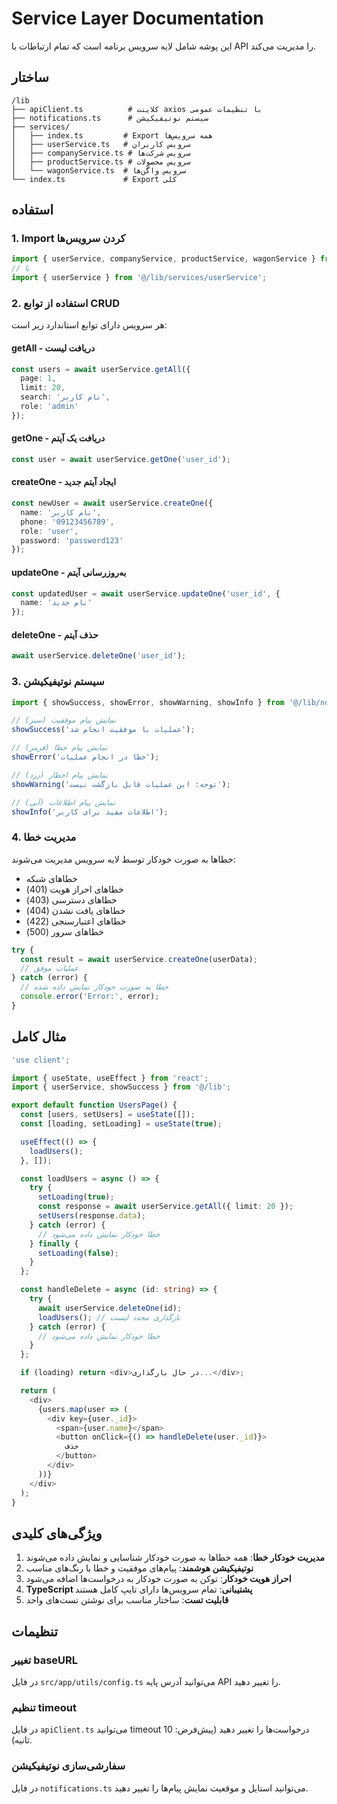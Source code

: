 # Service Layer Documentation

این پوشه شامل لایه سرویس برنامه است که تمام ارتباطات با API را مدیریت می‌کند.

## ساختار

```
/lib
├── apiClient.ts          # کلاینت axios با تنظیمات عمومی
├── notifications.ts      # سیستم نوتیفیکیشن
├── services/
│   ├── index.ts         # Export همه سرویس‌ها
│   ├── userService.ts   # سرویس کاربران
│   ├── companyService.ts # سرویس شرکت‌ها
│   ├── productService.ts # سرویس محصولات
│   └── wagonService.ts  # سرویس واگن‌ها
└── index.ts             # Export کلی
```

## استفاده

### 1. Import کردن سرویس‌ها

```typescript
import { userService, companyService, productService, wagonService } from '@/lib/services';
// یا
import { userService } from '@/lib/services/userService';
```

### 2. استفاده از توابع CRUD

هر سرویس دارای توابع استاندارد زیر است:

#### getAll - دریافت لیست
```typescript
const users = await userService.getAll({
  page: 1,
  limit: 20,
  search: 'نام کاربر',
  role: 'admin'
});
```

#### getOne - دریافت یک آیتم
```typescript
const user = await userService.getOne('user_id');
```

#### createOne - ایجاد آیتم جدید
```typescript
const newUser = await userService.createOne({
  name: 'نام کاربر',
  phone: '09123456789',
  role: 'user',
  password: 'password123'
});
```

#### updateOne - به‌روزرسانی آیتم
```typescript
const updatedUser = await userService.updateOne('user_id', {
  name: 'نام جدید'
});
```

#### deleteOne - حذف آیتم
```typescript
await userService.deleteOne('user_id');
```

### 3. سیستم نوتیفیکیشن

```typescript
import { showSuccess, showError, showWarning, showInfo } from '@/lib/notifications';

// نمایش پیام موفقیت (سبز)
showSuccess('عملیات با موفقیت انجام شد');

// نمایش پیام خطا (قرمز)
showError('خطا در انجام عملیات');

// نمایش پیام اخطار (زرد)
showWarning('توجه: این عملیات قابل بازگشت نیست');

// نمایش پیام اطلاعات (آبی)
showInfo('اطلاعات مفید برای کاربر');
```

### 4. مدیریت خطا

خطاها به صورت خودکار توسط لایه سرویس مدیریت می‌شوند:

- خطاهای شبکه
- خطاهای احراز هویت (401)
- خطاهای دسترسی (403)
- خطاهای یافت نشدن (404)
- خطاهای اعتبارسنجی (422)
- خطاهای سرور (500)

```typescript
try {
  const result = await userService.createOne(userData);
  // عملیات موفق
} catch (error) {
  // خطا به صورت خودکار نمایش داده شده
  console.error('Error:', error);
}
```

## مثال کامل

```typescript
'use client';

import { useState, useEffect } from 'react';
import { userService, showSuccess } from '@/lib';

export default function UsersPage() {
  const [users, setUsers] = useState([]);
  const [loading, setLoading] = useState(true);

  useEffect(() => {
    loadUsers();
  }, []);

  const loadUsers = async () => {
    try {
      setLoading(true);
      const response = await userService.getAll({ limit: 20 });
      setUsers(response.data);
    } catch (error) {
      // خطا خودکار نمایش داده می‌شود
    } finally {
      setLoading(false);
    }
  };

  const handleDelete = async (id: string) => {
    try {
      await userService.deleteOne(id);
      loadUsers(); // بارگذاری مجدد لیست
    } catch (error) {
      // خطا خودکار نمایش داده می‌شود
    }
  };

  if (loading) return <div>در حال بارگذاری...</div>;

  return (
    <div>
      {users.map(user => (
        <div key={user._id}>
          <span>{user.name}</span>
          <button onClick={() => handleDelete(user._id)}>
            حذف
          </button>
        </div>
      ))}
    </div>
  );
}
```

## ویژگی‌های کلیدی

1. **مدیریت خودکار خطا**: همه خطاها به صورت خودکار شناسایی و نمایش داده می‌شوند
2. **نوتیفیکیشن هوشمند**: پیام‌های موفقیت و خطا با رنگ‌های مناسب
3. **احراز هویت خودکار**: توکن به صورت خودکار به درخواست‌ها اضافه می‌شود
4. **TypeScript پشتیبانی**: تمام سرویس‌ها دارای تایپ کامل هستند
5. **قابلیت تست**: ساختار مناسب برای نوشتن تست‌های واحد

## تنظیمات

### تغییر baseURL
در فایل `src/app/utils/config.ts` می‌توانید آدرس پایه API را تغییر دهید.

### تنظیم timeout
در فایل `apiClient.ts` می‌توانید timeout درخواست‌ها را تغییر دهید (پیش‌فرض: 10 ثانیه).

### سفارشی‌سازی نوتیفیکیشن
در فایل `notifications.ts` می‌توانید استایل و موقعیت نمایش پیام‌ها را تغییر دهید.
